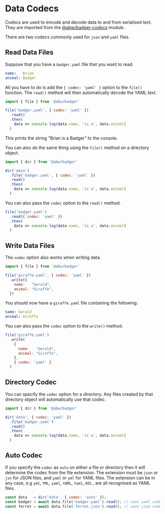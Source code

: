 # Data Codecs

Codecs are used to encode and decode data to and from serialised text.
They are imported from the [@abw/badger-codecs](https://github.com/abw/badger-codecs-js)
module.

There are two codecs commonly used for `json` and `yaml` files.

## Read Data Files

Suppose that you have a `badger.yaml` file that you want to read.

```yaml
name:   Brian
animal: Badger
```

All you have to do is add the `{ codec: 'yaml' }`
option to the `file()` function.  The `read()`
method will then automatically decode the YAML text.

```js
import { file } from '@abw/badger'

file('badger.yaml', { codec: 'yaml' })
  .read()
  .then(
    data => console.log(data.name, 'is a', data.animal)
  )
```

This prints the string "Brian is a Badger" to the console.

You can also do the same thing using the `file()` method on a directory
object.

```js
import { dir } from '@abw/badger'

dir('data')
  .file('badger.yaml', { codec: 'yaml' })
  .read()
  .then(
    data => console.log(data.name, 'is a', data.animal)
  )
```

You can also pass the `codec` option to the `read()` method.

```js
file('badger.yaml')
  .read({ codec: 'yaml' })
  .then(
    data => console.log(data.name, 'is a', data.animal)
  )
```

## Write Data Files

The `codec` option also works when writing data.

```js
import { file } from '@abw/badger'

file('giraffe.yaml', { codec: 'yaml' })
  .write({
    name:   "Gerald",
    animal: "Giraffe",
  })
```

You should now have a `giraffe.yaml` file containing the following:

```yaml
name: Gerald
animal: Giraffe
```

You can also pass the `codec` option to the `write()` method.

```js
file('giraffe.yaml')
  .write(
    {
      name:   "Gerald",
      animal: "Giraffe",
    },
    { codec: 'yaml' }
  )
```

## Directory Codec

You can specify the `codec` option for a directory.  Any files created by
that directory object will automatically use that codec.

```js
import { dir } from '@abw/badger'

dir('data', { codec: 'yaml' })
  .file('badger.yaml')
  .read()
  .then(
    data => console.log(data.name, 'is a', data.animal)
  )
```

## Auto Codec

If you specify the `codec` as `auto` on either a file or directory then it
will determine the codec from the file extension.  The extension must be
`json` or `jsn` for JSON files, and `yaml` or `yml` for YAML files.  The
extension can be in any case, e.g `yml`, `YML`, `yaml`, `YAML`, `Yaml`, etc.,
are all recognised as YAML files.

```js
const data   = dir('data', { codec: 'auto' });
const badger = await data.file('badger.yaml').read(); // uses yaml codec
const ferret = await data.file('ferret.json').read(); // uses json codec
```
